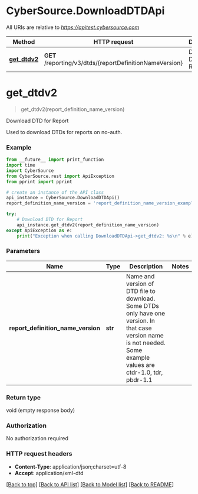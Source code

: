 # CyberSource.DownloadDTDApi

All URIs are relative to *https://apitest.cybersource.com*

Method | HTTP request | Description
------------- | ------------- | -------------
[**get_dtdv2**](DownloadDTDApi.md#get_dtdv2) | **GET** /reporting/v3/dtds/{reportDefinitionNameVersion} | Download DTD for Report


# **get_dtdv2**
> get_dtdv2(report_definition_name_version)

Download DTD for Report

Used to download DTDs for reports on no-auth.

### Example 
```python
from __future__ import print_function
import time
import CyberSource
from CyberSource.rest import ApiException
from pprint import pprint

# create an instance of the API class
api_instance = CyberSource.DownloadDTDApi()
report_definition_name_version = 'report_definition_name_version_example' # str | Name and version of DTD file to download. Some DTDs only have one version. In that case version name is not needed. Some example values are ctdr-1.0, tdr, pbdr-1.1

try: 
    # Download DTD for Report
    api_instance.get_dtdv2(report_definition_name_version)
except ApiException as e:
    print("Exception when calling DownloadDTDApi->get_dtdv2: %s\n" % e)
```

### Parameters

Name | Type | Description  | Notes
------------- | ------------- | ------------- | -------------
 **report_definition_name_version** | **str**| Name and version of DTD file to download. Some DTDs only have one version. In that case version name is not needed. Some example values are ctdr-1.0, tdr, pbdr-1.1 | 

### Return type

void (empty response body)

### Authorization

No authorization required

### HTTP request headers

 - **Content-Type**: application/json;charset=utf-8
 - **Accept**: application/xml-dtd

[[Back to top]](#) [[Back to API list]](../README.md#documentation-for-api-endpoints) [[Back to Model list]](../README.md#documentation-for-models) [[Back to README]](../README.md)

